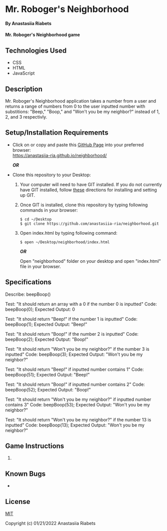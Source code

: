 # Mr. Roboger's Neighborhood

#### By Anastasiia Riabets

#### Mr. Roboger's Neighborhood game

## Technologies Used

* CSS
* HTML
* JavaScript

## Description

Mr. Roboger's Neighborhood application takes a number from a user and returns a range of numbers from 0 to the user inputted number with substitions: "Beep," "Boop," and "Won't you be my neighbor?" instead of 1, 2, and 3 respectivly.

## Setup/Installation Requirements

* Click on or copy and paste this [GitHub Page](https://anastasiia-ria.github.io/neighborhood/) into your preferred browser:<br>https://anastasiia-ria.github.io/neighborhood/

  ***OR***

* Clone this repository to your Desktop:
  1. Your computer will need to have GIT installed. If you do not currently have GIT installed, follow [these](https://docs.github.com/en/get-started/quickstart/set-up-git) directions for installing and setting up GIT.
  2. Once GIT is installed, clone this repository by typing following commands in your browser:
      ```
      $ cd ~/Desktop
      $ git clone https://github.com/anastasiia-ria/neighborhood.git
      ```
  3. Open index.html by typing following command: 
      ```
      $ open ~/Desktop/neighborhood/index.html
      ```
      ***OR***

      Open "neighborhood" folder on your desktop and open "index.html" file in your browser.

## Specifications

Describe: beepBoop()

Test: "It should return an array with a 0 if the number 0 is inputted"
Code: beepBoop(0);
Expected Output: 0

Test: "It should return "Beep!" if the number 1 is inputted"
Code: beepBoop(1);
Expected Output: "Beep!"

Test: "It should return "Boop!" if the number 2 is inputted"
Code: beepBoop(2);
Expected Output: "Boop!"

Test: "It should return "Won't you be my neighbor?" if the number 3 is inputted"
Code: beepBoop(3);
Expected Output: "Won't you be my neighbor?"

Test: "It should return "Beep!" if inputted number contains 1"
Code: beepBoop(51);
Expected Output: "Beep!"

Test: "It should return "Boop!" if inputted number contains 2"
Code: beepBoop(52);
Expected Output: "Boop!"

Test: "It should return "Won't you be my neighbor?" if inputted number contains 3"
Code: beepBoop(53);
Expected Output: "Won't you be my neighbor?"

Test: "It should return "Won't you be my neighbor?" if the number 13 is inputted"
Code: beepBoop(13);
Expected Output: "Won't you be my neighbor?"

## Game Instructions

1. 
 
## Known Bugs

* 

## License

[MIT](https://opensource.org/licenses/MIT)

Copyright (c) 01/21/2022 Anastasiia Riabets



